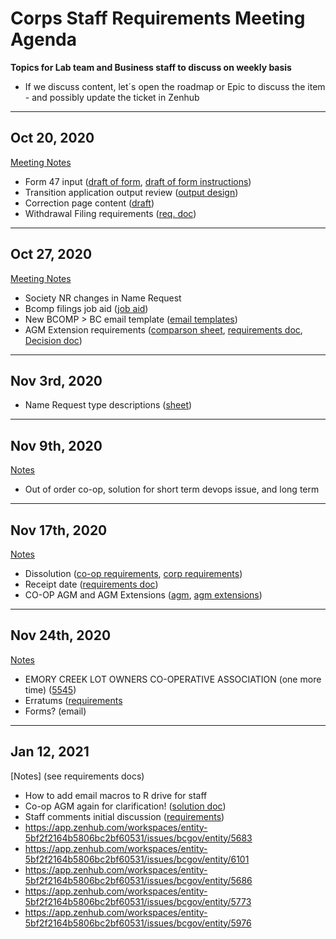# Corps Staff Requirements Meeting Agenda 
**Topics for Lab team and Business staff to discuss on weekly basis**
* If we discuss content, let´s open the roadmap or Epic to discuss the item - and possibly update the ticket in Zenhub
----
Oct 20, 2020 
----
[Meeting Notes](https://docs.google.com/document/d/1QxpNNr4J2OPyT5oIUkrI2yRrL60AhbiiMvcPgHFLrlY/edit?usp=sharing)

- Form 47 input ([draft of form](https://drive.google.com/file/d/1SI5FO8Hkoq9zDzaXyhACxfbCJNpCrcGA/view?usp=sharing), [draft of form instructions](https://docs.google.com/document/d/1B9G-KuOK3ZI7XoXuiDvIvvvMrsGHR17zJiABjThuxwM/edit?usp=sharing))
- Transition application output review ([output design](https://projects.invisionapp.com/share/86YVDMZJFNX#/screens?browse))
- Correction page content ([draft](https://docs.google.com/document/d/1Sq9eXD-d4Oc_QhYnuHaipFhHSEmTuD_8H_-WktDzj7M/edit?usp=sharing))
- Withdrawal Filing requirements ([req. doc](https://docs.google.com/document/d/1HhOVry-u5Y7Q3Bh5UJVe-t3X_5Dx33YCg5cXecT3C9c/edit?usp=sharing))


----
Oct 27, 2020
----
[Meeting Notes](https://docs.google.com/document/d/1QMJcjmHmCgC8vAuFyzq-LNJurTIyR_BDklr8W8TDqvo/edit?usp=sharing)

- Society NR changes in Name Request
- Bcomp filings job aid ([job aid](https://docs.google.com/spreadsheets/d/1zTzC3fSwit2DikDx6AFFJHxYK8mAtkGbRQdh0td1M0k/edit?usp=sharing))
- New BCOMP > BC email template ([email templates](https://docs.google.com/document/d/1WS-BtGhgppkUprzUWxVamQLtQfhFF9_XVhqNPjZGrkk/edit?usp=sharing))
- AGM Extension requirements ([comparson sheet](https://docs.google.com/spreadsheets/d/1Ct_stiwfcsvzD-h10WjQf0cmMVvc7Mo3kqNJexUKxZ8/edit?usp=sharing), [requirements doc](https://docs.google.com/document/d/1z6rIoahvR-sO_zUO6N7t4GRXUrF6L3_qTlK9zUs544M/edit?usp=sharing), [Decision doc](https://docs.google.com/document/d/14odOBr4XUp_kPeWu7jk--6JEfmmFFagxy5eseRjFPc0/edit?usp=sharing))

----
Nov 3rd, 2020
----
- Name Request type descriptions ([sheet](https://docs.google.com/spreadsheets/d/1rIv-AN59jfsHsBIvqKa9ZRFQ63O5aQaG-ol5HWLYxZ0/edit?usp=sharing))

----
Nov 9th, 2020
----
[Notes](https://docs.google.com/document/d/1tZ6XMz0uvshXRmaTkxMc5s-iqnBNcn9dpkEPHPHv75M/edit?usp=sharing)
 - Out of order co-op, solution for short term devops issue, and long term


----
Nov 17th, 2020 
----
[Notes](https://docs.google.com/document/d/1V1F4w7OISqhJil_ZAn8Wc0BdPf_YzGrVSOW80729QUI/edit?usp=sharing)
- Dissolution ([co-op requirements](https://docs.google.com/document/d/13Rvj2cR_C1lEGXzuv1DmIEzDQiWByl_168kOmltjwAM/edit?usp=sharing), [corp requirements](https://docs.google.com/document/d/1THbh9ejbg5kSqlu6OKdwtH2iEGuvt61BNhc1AbWYlGY/edit?usp=sharing))
- Receipt date ([requirements doc](https://docs.google.com/document/d/1z8Vc1yVVu-VxqeJXBW1F9D4s0ei0pHdAUYuNLwPvGIg/edit?usp=sharing))
- CO-OP AGM and AGM Extensions ([agm](https://docs.google.com/document/d/14odOBr4XUp_kPeWu7jk--6JEfmmFFagxy5eseRjFPc0/edit?usp=sharing), [agm extensions](https://docs.google.com/document/d/1z6rIoahvR-sO_zUO6N7t4GRXUrF6L3_qTlK9zUs544M/edit?usp=sharing))

----
Nov 24th, 2020
----
[Notes](https://docs.google.com/document/d/1JzK5Me8UzAY7QJHeRKnan7TVO8H-nmmKAhslNL8cHPM/edit?usp=sharing)
- EMORY CREEK LOT OWNERS CO-OPERATIVE ASSOCIATION (one more time) ([5545](https://app.zenhub.com/workspaces/entity-5bf2f2164b5806bc2bf60531/issues/bcgov/entity/5215))
- Erratums ([requirements](https://docs.google.com/document/d/1S0E325LRnmR13LAINzB8YWJZgaTWca2SOPqgOH_FI_c/edit?usp=sharing)
- Forms? (email)

----
Jan 12, 2021
----
[Notes] (see requirements docs)
- How to add email macros to R drive for staff
- Co-op AGM again for clarification! ([solution doc](https://docs.google.com/document/d/14odOBr4XUp_kPeWu7jk--6JEfmmFFagxy5eseRjFPc0/edit?usp=sharing))
- Staff comments initial discussion ([requirements](https://docs.google.com/document/d/1n7F_l053a6OSt3yhOWJ0sJ1KivlOW6YSDgbjg0kSFb4/edit?usp=sharing))
- https://app.zenhub.com/workspaces/entity-5bf2f2164b5806bc2bf60531/issues/bcgov/entity/5683
- https://app.zenhub.com/workspaces/entity-5bf2f2164b5806bc2bf60531/issues/bcgov/entity/6101
- https://app.zenhub.com/workspaces/entity-5bf2f2164b5806bc2bf60531/issues/bcgov/entity/5686
- https://app.zenhub.com/workspaces/entity-5bf2f2164b5806bc2bf60531/issues/bcgov/entity/5773
- https://app.zenhub.com/workspaces/entity-5bf2f2164b5806bc2bf60531/issues/bcgov/entity/5976
